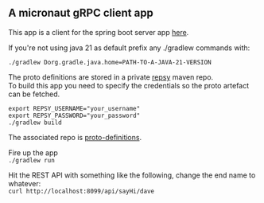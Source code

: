 ## A micronaut gRPC client app

This app is a client for the spring boot server app [here](https://github.com/leadtrip/sb-grpc-server).

If you're not using java 21 as default prefix any ./gradlew commands with:

`./gradlew Dorg.gradle.java.home=PATH-TO-A-JAVA-21-VERSION`

The proto definitions are stored in a private [repsy](https://repsy.io/) maven repo. \
To build this app you need to specify the credentials so the proto artefact can be fetched.
```
export REPSY_USERNAME="your_username"
export REPSY_PASSWORD="your_password"
./gradlew build
```
The associated repo is [proto-definitions](https://github.com/leadtrip/proto-definitions).

Fire up the app\
`./gradlew run`

Hit the REST API with something like the following, change the end name to whatever:\
`curl http://localhost:8099/api/sayHi/dave`